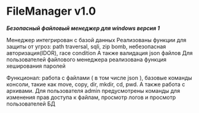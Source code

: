 # FileManager v1.0

***Безопасный файловый менеджер для windows версия 1***

Менеджер интегрирован с базой данных
Реализованы функции для защиты от угроз: path traversal, sqli, zip bomb, небезопасная авторизация(IDOR), race condition
А также валидация json файлов 
Для пользователей файлового менеджера реализована функция хеширования паролей

Функционал: работа с файлами ( в том числе json ), базовые команды консоли, такие как move, copy, dir, mkdir, cd, pwd. 
А также работа с архивами. Для пользователя admin предусмотрены команды для изменения прав доступа к файлам, просмотр логов и просмотр пользователей
БД 
